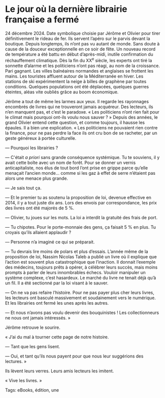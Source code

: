 # Le jour où la dernière librairie française a fermé

24 décembre 2024. Date symbolique choisie par Jérôme et Olivier pour tirer définitivement le rideau de fer. Ils servent l’apéro sur le parvis devant la boutique. Depuis longtemps, ils n’ont pas vu autant de monde. Sans doute à cause de la douceur exceptionnelle en ce soir de fête. Un nouveau record de température a été battu en début d’après-midi, inutile confirmation du réchauffement climatique. Dès la fin du XX<sup>e</sup> siècle, les experts ont tiré la sonnette d’alarme et les politiciens n’ont pas réagi, au nom de la croissance. Pari gagnant. Les villes balnéaires normandes et anglaises se frottent les mains. Les touristes affluent autour de la Méditerranée en hiver. Les stations de ski expérimentent la neige à billes de graphène par toutes conditions. Quelques populations ont été déplacées, quelques guerres éteintes, aléas vite oubliés grâce au boom économique.

Jérôme a tout de même les larmes aux yeux. Il regarde les rayonnages encombrés de livres qui ne trouveront jamais acquéreur. Des lecteurs, ils n’en manquent pas, et c’est le paradoxe. « Les politiciens n’ont rien fait pour le climat mais pourquoi ont-ils voulu nous sauver ? » Depuis des années, le grand Olivier entend cette question, et comme toujours, il hausse les épaules. Il a bien une explication. « Les politiciens ne pouvaient rien contre la finance, pour ne pas perdre la face ils ont cru bon de se racheter, par un geste généreux à portée culturelle.

— Pourquoi les librairies ?

— C'était *a priori* sans grande conséquence systémique. Tu te souviens, il y avait cette boîte avec un nom de forêt. Pour se donner un vernis anticapitaliste, nos élus de tout bord l’ont prise en grippe parce qu’elle menaçait l’ancien monde… comme si les gaz à effet de serre n’étaient pas alors une menace plus grande.

— Je sais tout ça.

— Et le premier tu as soutenu la proposition de loi, devenue effective en 2014, il y a tout juste dix ans. Lors des envois par correspondance, les prix des livres ont été majorés de 5 %.

— Olivier, tu joues sur les mots. La loi a interdit la gratuité des frais de port.

— Tu chipotes. Pour le porte-monnaie des gens, ça faisait 5 % en plus. Tu croyais qu’ils allaient applaudir ?

— Personne n’a imaginé ce qui se préparait.

— Tu devrais lire moins de polars et plus d’essais. L’année même de la proposition de loi, Nassim Nicolas Taleb a publié un livre où il explique que l’action est souvent plus catastrophique que l’inaction. Il donnait l’exemple des médecins, toujours prêts à opérer, à célébrer leurs succès, mais moins prompts à parler de leurs innombrables échecs. Vouloir manipuler un système complexe, c’est hasardeux. Le marché du livre ne tenait déjà qu’à un fil. Il a été sectionné par la loi visant à le sauver.

— On ne va pas refaire l’histoire. Pour ne pas payer plus cher leurs livres, les lecteurs ont basculé massivement et soudainement vers le numérique. Et les librairies ont fermé les unes après les autres.

— Et nous n’avons pas voulu devenir des bouquinistes ! Les collectionneurs ne nous ont jamais intéressés. »

Jérôme retrouve le sourire.

« J’ai du mal à tourner cette page de notre histoire.

— Tant que les gens lisent.

— Oui, et tant qu’ils nous payent pour que nous leur suggérions des lectures. »

Ils lèvent leurs verres. Leurs amis lecteurs les imitent.

« Vive les livres. »

Tags: eBooks, édition, une